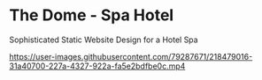 # The Dome - Spa Hotel 
 Sophisticated Static Website Design for a Hotel Spa
 



https://user-images.githubusercontent.com/79287671/218479016-31a40700-227a-4327-922a-fa5e2bdfbe0c.mp4

